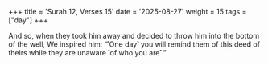 +++
title = 'Surah 12, Verses 15'
date = '2025-08-27'
weight = 15
tags = ["day"]
+++

And so, when they took him away and decided to throw him into the bottom of the well, We inspired him: “˹One day˺ you will remind them of this deed of theirs while they are unaware ˹of who you are˺.”